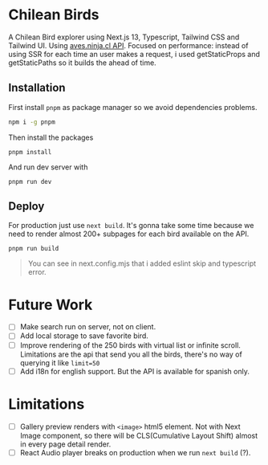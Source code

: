 # Chilean Birds

A Chilean Bird explorer using Next.js 13, Typescript, Tailwind CSS and Tailwind UI. Using [aves.ninja.cl API](https://github.com/joyofpw/chileanbirds-api). Focused on performance: instead of using SSR for each time an user makes a request, i used getStaticProps and getStaticPaths so it builds the ahead of time.

## Installation

First install `pnpm` as package manager so we avoid dependencies problems.

```bash
npm i -g pnpm
```

Then install the packages

```
pnpm install
```

And run dev server with

```
pnpm run dev
```

## Deploy

For production just use `next build`. It's gonna take some time because we need to render almost 200+ subpages for each bird available on the API.

```
pnpm run build
```

> You can see in next.config.mjs that i added eslint skip and typescript error.

# Future Work

- [ ] Make search run on server, not on client.
- [ ] Add local storage to save favorite bird.
- [ ] Improve rendering of the 250 birds with virtual list or infinite scroll. Limitations are the api that send you all the birds, there's no way of querying it like `limit=50`
- [ ] Add i18n for english support. But the API is available for spanish only.

# Limitations

- [ ] Gallery preview renders with `<image>` html5 element. Not with Next Image component, so there will be CLS(Cumulative Layout Shift) almost in every page detail render.
- [ ] React Audio player breaks on production when we run `next build` (?).
